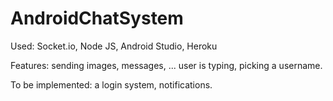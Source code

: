 # AndroidChatSystem
Used: Socket.io, Node JS, Android Studio, Heroku

Features: sending images, messages, ... user is typing, picking a username. 

To be implemented: a login system, notifications.
